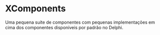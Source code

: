 # XComponents
Uma pequena suíte de componentes com pequenas implementações em cima dos componentes disponíveis por padrão no Delphi.
